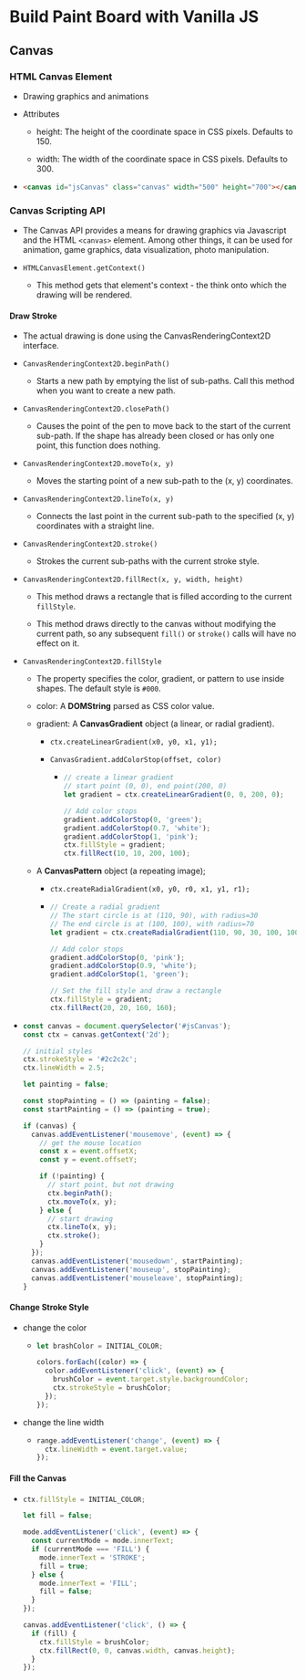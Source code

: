 # Build Paint Board with Vanilla JS

## Canvas

### HTML Canvas Element

- Drawing graphics and animations

- Attributes

  - height: The height of the coordinate space in CSS pixels. Defaults to 150.

  - width: The width of the coordinate space in CSS pixels. Defaults to 300.

- ```html
  <canvas id="jsCanvas" class="canvas" width="500" height="700"></canvas>
  ```

### Canvas Scripting API

- The Canvas API provides a means for drawing graphics via Javascript and the HTML `<canvas>` element. Among other things, it can be used for animation, game graphics, data visualization, photo manipulation.

- `HTMLCanvasElement.getContext()`

  - This method gets that element's context - the think onto which the drawing will be rendered.

#### Draw Stroke

- The actual drawing is done using the CanvasRenderingContext2D interface.

- `CanvasRenderingContext2D.beginPath()`

  - Starts a new path by emptying the list of sub-paths. Call this method when you want to create a new path.

- `CanvasRenderingContext2D.closePath()`

  - Causes the point of the pen to move back to the start of the current sub-path. If the shape has already been closed or has only one point, this function does nothing.

- `CanvasRenderingContext2D.moveTo(x, y)`

  - Moves the starting point of a new sub-path to the (x, y) coordinates.

- `CanvasRenderingContext2D.lineTo(x, y)`

  - Connects the last point in the current sub-path to the specified (x, y) coordinates with a straight line.

- `CanvasRenderingContext2D.stroke()`

  - Strokes the current sub-paths with the current stroke style.

- `CanvasRenderingContext2D.fillRect(x, y, width, height)`

  - This method draws a rectangle that is filled according to the current `fillStyle`.

  - This method draws directly to the canvas without modifying the current path, so any subsequent `fill()` or `stroke()` calls will have no effect on it.

- `CanvasRenderingContext2D.fillStyle`

  - The property specifies the color, gradient, or pattern to use inside shapes. The default style is `#000`.

  - color: A **DOMString** parsed as CSS color value.

  - gradient: A **CanvasGradient** object (a linear, or radial gradient).

    - `ctx.createLinearGradient(x0, y0, x1, y1);`
    - `CanvasGradient.addColorStop(offset, color)`

      - ```js
        // create a linear gradient
        // start point (0, 0), end point(200, 0)
        let gradient = ctx.createLinearGradient(0, 0, 200, 0);

        // Add color stops
        gradient.addColorStop(0, 'green');
        gradient.addColorStop(0.7, 'white');
        gradient.addColorStop(1, 'pink');
        ctx.fillStyle = gradient;
        ctx.fillRect(10, 10, 200, 100);
        ```

  - A **CanvasPattern** object (a repeating image);

    - `ctx.createRadialGradient(x0, y0, r0, x1, y1, r1);`

    - ```js
      // Create a radial gradient
      // The start circle is at (110, 90), with radius=30
      // The end circle is at (100, 100), with radius=70
      let gradient = ctx.createRadialGradient(110, 90, 30, 100, 100, 70);

      // Add color stops
      gradient.addColorStop(0, 'pink');
      gradient.addColorStop(0.9, 'white');
      gradient.addColorStop(1, 'green');

      // Set the fill style and draw a rectangle
      ctx.fillStyle = gradient;
      ctx.fillRect(20, 20, 160, 160);
      ```

- ```js
  const canvas = document.querySelector('#jsCanvas');
  const ctx = canvas.getContext('2d');

  // initial styles
  ctx.strokeStyle = '#2c2c2c';
  ctx.lineWidth = 2.5;

  let painting = false;

  const stopPainting = () => (painting = false);
  const startPainting = () => (painting = true);

  if (canvas) {
    canvas.addEventListener('mousemove', (event) => {
      // get the mouse location
      const x = event.offsetX;
      const y = event.offsetY;

      if (!painting) {
        // start point, but not drawing
        ctx.beginPath();
        ctx.moveTo(x, y);
      } else {
        // start drawing
        ctx.lineTo(x, y);
        ctx.stroke();
      }
    });
    canvas.addEventListener('mousedown', startPainting);
    canvas.addEventListener('mouseup', stopPainting);
    canvas.addEventListener('mouseleave', stopPainting);
  }
  ```

#### Change Stroke Style

- change the color

  - ```js
    let brashColor = INITIAL_COLOR;

    colors.forEach((color) => {
      color.addEventListener('click', (event) => {
        brushColor = event.target.style.backgroundColor;
        ctx.strokeStyle = brushColor;
      });
    });
    ```

- change the line width

  - ```js
    range.addEventListener('change', (event) => {
      ctx.lineWidth = event.target.value;
    });
    ```

#### Fill the Canvas

- ```js
  ctx.fillStyle = INITIAL_COLOR;

  let fill = false;

  mode.addEventListener('click', (event) => {
    const currentMode = mode.innerText;
    if (currentMode === 'FILL') {
      mode.innerText = 'STROKE';
      fill = true;
    } else {
      mode.innerText = 'FILL';
      fill = false;
    }
  });

  canvas.addEventListener('click', () => {
    if (fill) {
      ctx.fillStyle = brushColor;
      ctx.fillRect(0, 0, canvas.width, canvas.height);
    }
  });
  ```
